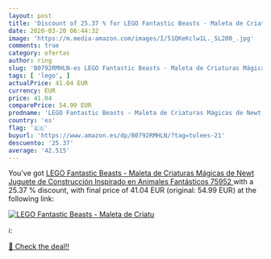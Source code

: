 ```yaml
---
layout: post
title: 'Discount of 25.37 % for LEGO Fantastic Beasts - Maleta de Criatu'
date: 2020-03-20 06:44:32
image: 'https://m.media-amazon.com/images/I/51QKeKclw1L._SL200_.jpg'
comments: true
category: ofertas
author: ring
slug: 'B0792RMHLN-es LEGO Fantastic Beasts - Maleta de Criaturas Mágicas de...'
tags: [ 'lego', ]
actualPrice: 41.04 EUR
currency: EUR
price: 41.04
comparePrice: 54.99 EUR
prodname: 'LEGO Fantastic Beasts - Maleta de Criaturas Mágicas de Newt  Juguete de Construcción Inspirado en Animales Fantásticos  75952 '
country: 'es'
flag: '🇪🇸'
buyurl: 'https://www.amazon.es/dp/B0792RMHLN/?tag=tolees-21'
descuento: '25.37'
average: '42.515'
---
```


You've got [LEGO Fantastic Beasts - Maleta de Criaturas Mágicas de Newt  Juguete de Construcción Inspirado en Animales Fantásticos  75952 ](https://www.amazon.es/dp/B0792RMHLN/?tag=tolees-21) with a  25.37 % discount, with final price of 41.04 EUR (original: 54.99 EUR) at the following link:

[![LEGO Fantastic Beasts - Maleta de Criatu](https://m.media-amazon.com/images/I/51QKeKclw1L._SL200_.jpg)](https://www.amazon.es/dp/B0792RMHLN/?tag=tolees-21)

ℹ️:


[🛒 Check the deal!!](https://www.amazon.es/dp/B0792RMHLN/?tag=tolees-21)
